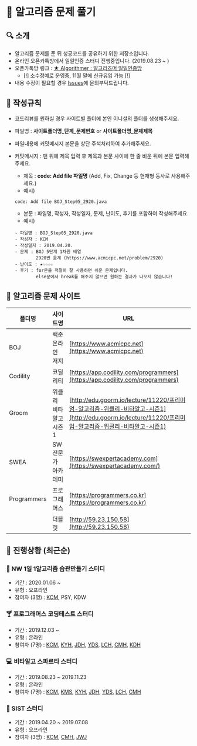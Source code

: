 # :crown: 알고리즘 문제 풀기

## 🔍 소개

- 알고리즘 문제를 푼 뒤 성공코드를 공유하기 위한 저장소입니다.
- 온라인 오픈카톡방에서 일일인증 스터디 진행중입니다. (2019.08.23 ~ )
- 오픈카톡방 링크 : [★ Algorithmer : 알고리즈머 일일인증방](https://open.kakao.com/o/gBu3SdBb)
  - [!] 소수정예로 운영중, 11월 말에 신규유입 가능 [!]
- 내용 수정이 필요할 경우 [Issues](https://github.com/Chanmi-Kim/Algorithm-problem-solving/issues)에 문의부탁드립니다.

## 📝 작성규칙

- 코드리뷰를 원하실 경우 사이트별 폴더에 본인 이니셜의 폴더를 생성해주세요.
- 파일명 : **사이트폴더명_단계_문제번호** or **사이트폴더명_문제제목**
- 파일내용에 커밋메시지 본문을 상단 주석처리하여 추가해주세요.
- 커밋메시지 : 맨 위에 제목 입력 후 제목과 본문 사이에 한 줄 비운 뒤에 본문 입력해주세요.
  - 제목 : **code: Add file 파일명** (Add, Fix, Change 등 현재형 동사로 사용해주세요.)
  - 예시)
   ```git
  code: Add file BOJ_Step05_2920.java
  ```
  - 본문 : 파일명, 작성자, 작성일자, 문제, 난이도, 후기를 포함하여 작성해주세요.
  - 예시)
  
  ```git 
  - 파일명 : BOJ_Step05_2920.java
  - 작성자 : KCM
  - 작성일자 : 2019.04.20.
  - 문제 : BOJ 5단계 1차원 배열
          2920번 음계 (https://www.acmicpc.net/problem/2920)
  - 난이도 : ★☆☆☆☆ 
  - 후기 : for문을 적절히 잘 사용하면 쉬운 문제입니다.
          else문에서 break를 해주지 않으면 원하는 결과가 나오지 않습니다!
  ```
  
  
## 🧭 알고리즘 문제 사이트

| 폴더명       | 사이트명             | URL                                                          |
| ----------- | -------------------- | ------------------------------------------------------------ |
| BOJ         | 백준 온라인 저지      | [https://www.acmicpc.net](https://www.acmicpc.net)           |
| Codility    | 코딜리티             | [https://app.codility.com/programmers](https://app.codility.com/programmers) |
| Groom       | 위클리 비타알고 시즌1 | [http://edu.goorm.io/lecture/11220/프리미엄-알고리즘-위클리-비타알고-시즌1](http://edu.goorm.io/lecture/11220/프리미엄-알고리즘-위클리-비타알고-시즌1) |
| SWEA        | SW 전문가 아카데미    | [https://swexpertacademy.com](https://swexpertacademy.com/)  |
| Programmers | 프로그래머스          | [https://programmers.co.kr](https://programmers.co.kr)  |
|             | 더블릿               | [http://59.23.150.58](http://59.23.150.58)                   |


## 📑 진행상황 (최근순)

### 🧀 NW 1일 1알고리즘 습관만들기 스터디
- 기간 : 2020.01.06 ~
- 유형 : 오프라인
- 참여자 (3명) : [KCM](https://github.com/Chanmi-Kim), PSY, KDW

### 🍸 프로그래머스 코딩테스트 스터디
- 기간 : 2019.12.03 ~
- 유형 : 온라인
- 참여자 (7명) : [KCM](https://github.com/Chanmi-Kim), [KYH](https://github.com/yh0921k), [JDH](https://github.com/daehoney), [YDS](https://github.com/dsyun96), [LCH](https://github.com/blurfx), [CMH](https://github.com/chans08), [KDH](https://github.com/mycisco)

### 💻 비타알고 스파르타 스터디
- 기간 : 2019.08.23 ~ 2019.11.23
- 유형 : 온라인
- 참여자 (7명) : [KCM](https://github.com/Chanmi-Kim), [KMS](https://github.com/msnodeve), [KYH](https://github.com/yh0921k), [JDH](https://github.com/daehoney), [YDS](https://github.com/dsyun96), [LCH](https://github.com/blurfx), [CMH](https://github.com/chans08)

### 🏢 SIST 스터디
- 기간 : 2019.04.20 ~ 2019.07.08
- 유형 : 오프라인
- 참여자 (3명) : [KCM](https://github.com/Chanmi-Kim), [CMH](https://github.com/chans08), [JWJ](https://github.com/woojoovove)
